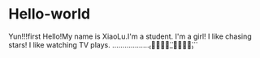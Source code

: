 # Hello-world
Yun!!!first
Hello!My name is XiaoLu.I'm a student.
I'm a girl!
I like chasing stars!
I like watching TV plays.
………………₍ↂ⃙⃙⃚⃛_ↂ⃙⃙⃚⃛₎
